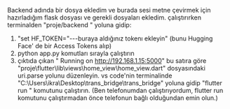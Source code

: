 Backend adında bir dosya ekledim ve burada sesi metne çevirmek için hazırladığım flask dosyası ve gerekli dosyaları ekledim. 
çalıştırırken terminalden "proje/backend " yoluna gidip:

1. "set HF_TOKEN="---buraya aldığınız tokenı ekleyin" (bunu Hugging Face' de bir Access Tokens alıp)
2. python app.py komutları sırayla çalıştırın
3. çıktıda çıkan " Running on http://192.168.1.15:5000" bu satıra göre "proje\flutter\lib\views\home_view\home_view.dart" dosyasındaki uri.parse yolunu düzenleyin.
vs code'nin terminalinde "C:\Users\ikra\Desktop\trans_bridge\trans_bridge" yoluna gidip "flutter run " komutunu çalıştırın. (Ben telefonumdan çalıştırıyordum, flutter run komutunu çalıştırmadan önce telefonun bağlı olduğundan emin olun.)
